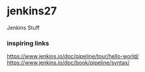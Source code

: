 # jenkins27
Jenkins Stuff

### inspiring links
https://www.jenkins.io/doc/pipeline/tour/hello-world/
https://www.jenkins.io/doc/book/pipeline/syntax/
